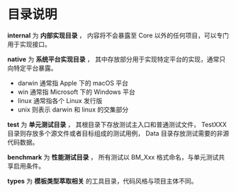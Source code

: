 # 目录说明

**internal** 为 **内部实现目录** ，
内容将不会暴露至 Core 以外的任何项目，可以专门用于实现接口。

**native** 为 **系统平台实现目录** ，
其中存放部分用于实现特定平台的实现，通常只向特定平台暴露。

- darwin 通常指 Apple 下的 macOS 平台
- win    通常指 Microsoft 下的 Windows 平台
- linux  通常指各个 Linux 发行版
- unix   则表示 darwin 和 linux 的交集部分

**test** 为 **单元测试目录** ，
其根目录下存放测试主入口和普通测试文件，
TestXXX 目录则存放多个源文件或者目标组成的测试用例，
Data 目录存放测试需要的非源代码数据。

**benchmark** 为 **性能测试目录** ，
所有测试以 BM_Xxx 格式命名，与单元测试共享启用条件。

**types** 为 **模板类型萃取相关** 的工具目录，代码风格与项目主体不同。